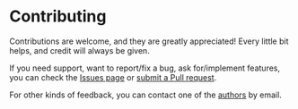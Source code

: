 # Contributing

Contributions are welcome, and they are greatly appreciated! Every little bit helps, and credit will always be given.

If you need support, want to report/fix a bug, ask for/implement features, you can check the
[Issues page](https://github.com/whitemech/hoa-utils/issues)
or [submit a Pull request](https://github.com/whitemech/hoa-utils/pulls).

For other kinds of feedback, you can contact one of the
[authors](./authors.md) by email.

